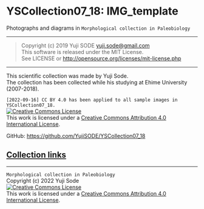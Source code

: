 # YSCollection07_18: IMG_template
Photographs and diagrams in `Morphological collection in Paleobiology`
______
>Copyright (c) 2019 Yuji SODE <yuji.sode@gmail.com>  
>This software is released under the MIT License.  
>See LICENSE or http://opensource.org/licenses/mit-license.php
______
This scientific collection was made by Yuji Sode.  
The collection has been collected while his studying at Ehime University (2007-2018).

`[2022-09-16] CC BY 4.0 has been applied to all sample images in YSCollection07_18.`  
<a rel="license" href="http://creativecommons.org/licenses/by/4.0/"><img alt="Creative Commons License" style="border-width:0" src="https://i.creativecommons.org/l/by/4.0/88x31.png" /></a><br />This work is licensed under a <a rel="license" href="http://creativecommons.org/licenses/by/4.0/">Creative Commons Attribution 4.0 International License</a>.

GitHub: https://github.com/YujiSODE/YSCollection07_18  
## [Collection links](https://github.com/YujiSODE/YSCollection07_18/wiki)
___
`Morphological collection in Paleobiology`  
Copyright (c) 2022 Yuji Sode  
[![Creative Commons License](https://i.creativecommons.org/l/by/4.0/88x31.png)](http://creativecommons.org/licenses/by/4.0/)  
This work is licensed under a [Creative Commons Attribution 4.0 International License](http://creativecommons.org/licenses/by/4.0/).  

